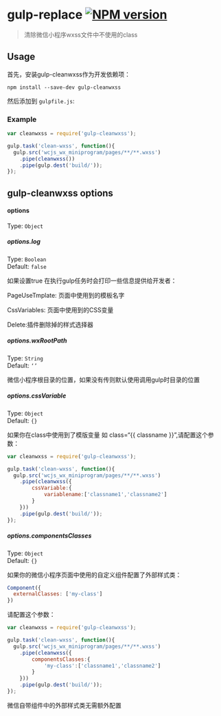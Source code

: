 # gulp-replace [![NPM version][npm-image]][npm-url]
> 清除微信小程序wxss文件中不使用的class

## Usage

首先，安装gulp-cleanwxss作为开发依赖项：

```shell
npm install --save-dev gulp-cleanwxss
```

然后添加到 `gulpfile.js`:

### Example
```javascript
var cleanwxss = require('gulp-cleanwxss');

gulp.task('clean-wxss', function(){
  gulp.src('wcjs_wx_miniprogram/pages/**/**.wxss')
    .pipe(cleanwxss())
    .pipe(gulp.dest('build/'));
});
```

## gulp-cleanwxss options

#### options
Type: `Object`

##### options.log
Type: `Boolean`  
Default: `false`

如果设置true 在执行gulp任务时会打印一些信息提供给开发者：

PageUseTmplate: 页面中使用到的模板名字

CssVariables: 页面中使用到的CSS变量

Delete:插件删除掉的样式选择器

##### options.wxRootPath
Type: `String`  
Default: `‘’`

微信小程序根目录的位置，如果没有传则默认使用调用gulp时目录的位置

##### options.cssVariable
Type: `Object`  
Default: `{}`

如果你在class中使用到了模版变量 如 class=“{{ classname }}”,请配置这个参数：

```javascript
var cleanwxss = require('gulp-cleanwxss');

gulp.task('clean-wxss', function(){
  gulp.src('wcjs_wx_miniprogram/pages/**/**.wxss')
    .pipe(cleanwxss({
        cssVariable:{
            variablename:['classname1','classname2']
        }
    }))
    .pipe(gulp.dest('build/'));
});
```

##### options.componentsClasses
Type: `Object`  
Default: `{}`


如果你的微信小程序页面中使用的自定义组件配置了外部样式类：
```javascript
Component({
  externalClasses: ['my-class']
})
```

请配置这个参数：

```javascript
var cleanwxss = require('gulp-cleanwxss');

gulp.task('clean-wxss', function(){
  gulp.src('wcjs_wx_miniprogram/pages/**/**.wxss')
    .pipe(cleanwxss({
        componentsClasses:{
            'my-class':['classname1','classname2']
        }
    }))
    .pipe(gulp.dest('build/'));
});
```

微信自带组件中的外部样式类无需额外配置


[npm-url]: https://npmjs.org/package/gulp-replace
[npm-image]: https://badge.fury.io/js/gulp-replace.svg